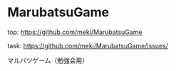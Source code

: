 MarubatsuGame
=============
top:
https://github.com/meki/MarubatsuGame

task:
https://github.com/meki/MarubatsuGame/issues/

マルバツゲーム（勉強会用）
